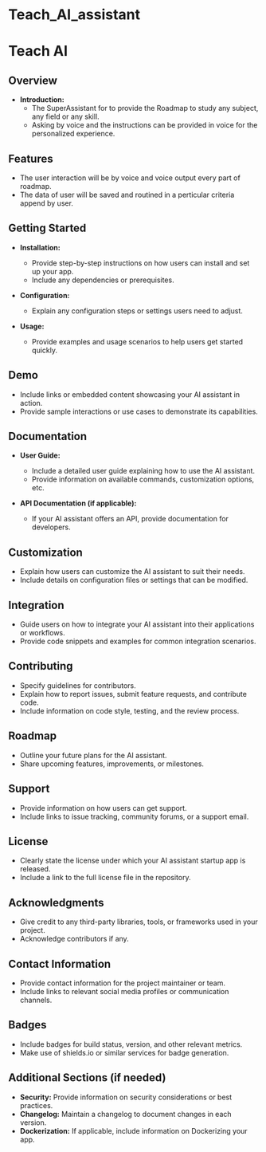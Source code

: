 # Teach_AI_assistant

# Teach AI

## Overview
- **Introduction:**
  - The SuperAssistant for to provide the Roadmap to study any subject, any field or any skill.
  - Asking by voice and the instructions can be provided in voice for the personalized experience.

## Features
- The user interaction will be by voice and voice output every part of roadmap.
- The data of user will be saved and routined in a perticular criteria append by user.

## Getting Started
- **Installation:**
  - Provide step-by-step instructions on how users can install and set up your app.
  - Include any dependencies or prerequisites.

- **Configuration:**
  - Explain any configuration steps or settings users need to adjust.

- **Usage:**
  - Provide examples and usage scenarios to help users get started quickly.

## Demo
- Include links or embedded content showcasing your AI assistant in action.
- Provide sample interactions or use cases to demonstrate its capabilities.

## Documentation
- **User Guide:**
  - Include a detailed user guide explaining how to use the AI assistant.
  - Provide information on available commands, customization options, etc.

- **API Documentation (if applicable):**
  - If your AI assistant offers an API, provide documentation for developers.

## Customization
- Explain how users can customize the AI assistant to suit their needs.
- Include details on configuration files or settings that can be modified.

## Integration
- Guide users on how to integrate your AI assistant into their applications or workflows.
- Provide code snippets and examples for common integration scenarios.

## Contributing
- Specify guidelines for contributors.
- Explain how to report issues, submit feature requests, and contribute code.
- Include information on code style, testing, and the review process.

## Roadmap
- Outline your future plans for the AI assistant.
- Share upcoming features, improvements, or milestones.

## Support
- Provide information on how users can get support.
- Include links to issue tracking, community forums, or a support email.

## License
- Clearly state the license under which your AI assistant startup app is released.
- Include a link to the full license file in the repository.

## Acknowledgments
- Give credit to any third-party libraries, tools, or frameworks used in your project.
- Acknowledge contributors if any.

## Contact Information
- Provide contact information for the project maintainer or team.
- Include links to relevant social media profiles or communication channels.

## Badges
- Include badges for build status, version, and other relevant metrics.
- Make use of shields.io or similar services for badge generation.

## Additional Sections (if needed)
- **Security:** Provide information on security considerations or best practices.
- **Changelog:** Maintain a changelog to document changes in each version.
- **Dockerization:** If applicable, include information on Dockerizing your app.

